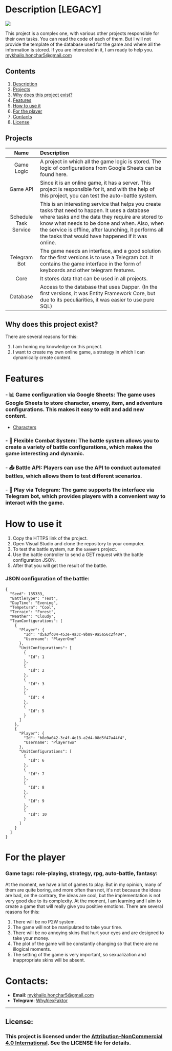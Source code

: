 # Description [LEGACY]
<a href="LICENSE"><img src="https://img.shields.io/badge/license-Attribution--NonCommercial%204.0%20International,%20see%20LICENSE%20file-blue"></a>

This project is a complex one, with various other projects responsible for their own tasks. You can read the code of each of them. But I will not provide the template of the database used for the game and where all the information is stored. If you are interested in it, I am ready to help you.
mykhailo.honchar5@gmail.com

## Contents
1. [Description](#Description)
2. [Projects](#Projects)
3. [Why does this project exist?](#Why-does-this-project-exist?)
4. [Features](#Features)
5. [How to use it](#How-to-use-it)
6. [For the player](#For-the-player)
7. [Contacts](#Contacts)
8. [License](#License)
## Projects
| Name          | Description    |
| :-----------: |:-------------|
|Game Logic| A project in which all the game logic is stored. The logic of configurations from Google Sheets can be found here. |
|Game API| Since it is an online game, it has a server. This project is responsible for it, and with the help of this project, you can test the auto-battle system. |
|Schedule Task Service| This is an interesting service that helps you create tasks that need to happen. It uses a database where tasks and the data they require are stored to know what needs to be done and when. Also, when the service is offline, after launching, it performs all the tasks that would have happened if it was online. |
|Telegram Bot| The game needs an interface, and a good solution for the first versions is to use a Telegram bot. It contains the game interface in the form of keyboards and other telegram features. |
|Core| It stores data that can be used in all projects. |
|Database| Access to the database that uses Dapper. (In the first versions, it was Entity Framework Core, but due to its peculiarities, it was easier to use pure SQL) |

## Why does this project exist?
There are several reasons for this:
1. I am honing my knowledge on this project.
2. I want to create my own online game, a strategy in which I can dynamically create content.
# Features
### - :bar_chart: **Game configuration via Google Sheets**: The game uses Google Sheets to store character, enemy, item, and adventure configurations. This makes it easy to edit and add new content.
  
  - [Characters](https://docs.google.com/spreadsheets/d/1-kQhNXS615orKscKRtoWPQWgkRVdVD8irhbGeJkgU0E/edit?usp=sharing)

### - :wrench: **Flexible Combat System**: The battle system allows you to create a variety of battle configurations, which makes the game interesting and dynamic.
  
### - :outbox_tray: **Battle API**: Players can use the API to conduct automated battles, which allows them to test different scenarios.
  
### - :calling: **Play via Telegram**: The game supports the interface via Telegram bot, which provides players with a convenient way to interact with the game.
  

# How to use it
1. Copy the HTTPS link of the project.
2. Open Visual Studio and clone the repository to your computer.
3. To test the battle system, run the `GameAPI` project.
4. Use the battle controller to send a GET request with the battle configuration JSON.
5. After that you will get the result of the battle.

### JSON configuration of the battle:
```
{
  "Seed": 135333,
  "BattleType": "Test",
  "DayTime": "Evening",
  "Tempetura": "Cool",
  "Terrain": "Forest",
  "Weather": "Cloudy",
  "TeamConfigurations": [
    {
      "Player": {
        "Id": "d5a3fc04-453e-4a3c-9b89-9a5a56c2f404",
        "Username": "PlayerOne"
      },
      "UnitConfigurations": [
        {
          "Id": 1
        },
		{
          "Id": 2
        },
		{
          "Id": 3
        },
		{
          "Id": 4
        },
        {
          "Id": 5
        }
      ]
    },
    {
      "Player": {
        "Id": "b8e0a042-3c4f-4e18-a2d4-08d5f47a44f4",
        "Username": "PlayerTwo"
      },
      "UnitConfigurations": [
        {
          "Id": 6
        },
		{
          "Id": 7
        },
		{
          "Id": 8
        },
		{
          "Id": 9
        },
        {
          "Id": 10
        }
      ]
    }
  ]
}
```

# For the player
### Game tags: role-playing, strategy, rpg, auto-battle, fantasy: 

At the moment, we have a lot of games to play. But in my opinion, many of them are quite boring, and more often than not, it's not because the ideas are bad, on the contrary, the ideas are cool, but the implementation is not very good due to its complexity. At the moment, I am learning and I aim to create a game that will really give you positive emotions. There are several reasons for this:
1. There will be no P2W system.
2. The game will not be manipulated to take your time.
3. There will be no annoying skins that hurt your eyes and are designed to take your money.
4. The plot of the game will be constantly changing so that there are no illogical moments.
5. The setting of the game is very important, so sexualization and inappropriate skins will be absent.

# Contacts:
- **Email**: [mykhailo.honchar5@gmail.com](mailto:mykhailo.honchar5@gmail.com)
- **Telegram**: [WhyAlexFaktor](https://t.me/WhyAlexFaktor)

---
## License: 
### This project is licensed under the [Attribution-NonCommercial 4.0 International](https://creativecommons.org/licenses/by-nc/4.0/legalcode). See the LICENSE file for details.
